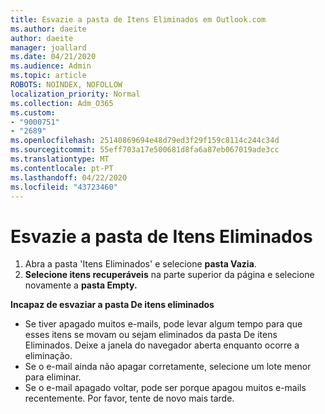 ```yaml
---
title: Esvazie a pasta de Itens Eliminados em Outlook.com
ms.author: daeite
author: daeite
manager: joallard
ms.date: 04/21/2020
ms.audience: Admin
ms.topic: article
ROBOTS: NOINDEX, NOFOLLOW
localization_priority: Normal
ms.collection: Adm_O365
ms.custom:
- "9000751"
- "2689"
ms.openlocfilehash: 25140869694e48d79ed3f29f159c8114c244c34d
ms.sourcegitcommit: 55eff703a17e500681d8fa6a87eb067019ade3cc
ms.translationtype: MT
ms.contentlocale: pt-PT
ms.lasthandoff: 04/22/2020
ms.locfileid: "43723460"
---
```

# <a name="empty-the-deleted-items-folder"></a>Esvazie a pasta de Itens Eliminados

1. Abra a pasta 'Itens Eliminados' e selecione **pasta Vazia**.
2. **Selecione itens recuperáveis** na parte superior da página e selecione novamente a **pasta Empty.**

**Incapaz de esvaziar a pasta De itens eliminados**

- Se tiver apagado muitos e-mails, pode levar algum tempo para que esses itens se movam ou sejam eliminados da pasta De itens Eliminados. Deixe a janela do navegador aberta enquanto ocorre a eliminação.
- Se o e-mail ainda não apagar corretamente, selecione um lote menor para eliminar.
- Se o e-mail apagado voltar, pode ser porque apagou muitos e-mails recentemente. Por favor, tente de novo mais tarde.